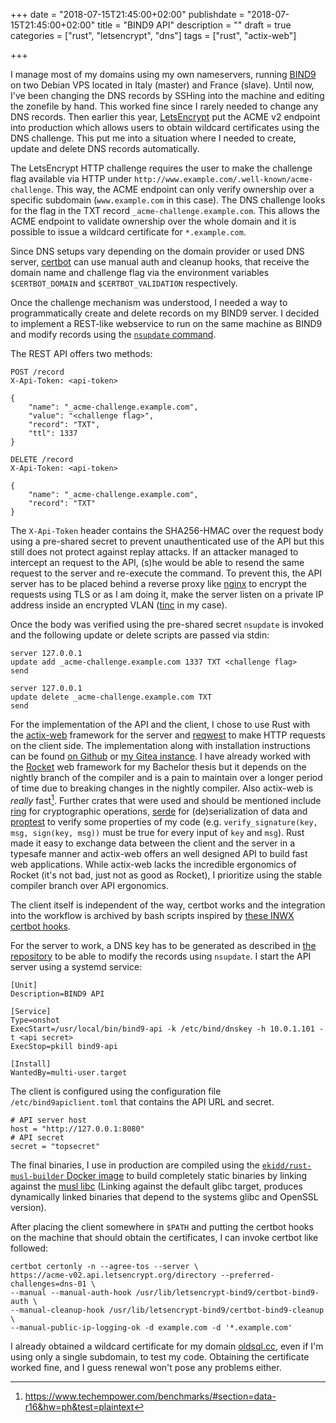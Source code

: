 +++
date = "2018-07-15T21:45:00+02:00"
publishdate = "2018-07-15T21:45:00+02:00"
title = "BIND9 API"
description = ""
draft = true
categories = ["rust", "letsencrypt", "dns"]
tags = ["rust", "actix-web"]

+++

I manage most of my domains using my own nameservers, running
[BIND9][18] on two Debian VPS located in Italy (master) and France
(slave). Until now, I've been changing the DNS records by SSHing into
the machine and editing the zonefile by hand. This worked fine since I
rarely needed to change any DNS records. Then earlier this year,
[LetsEncrypt][0] put the ACME v2 endpoint into production which allows
users to obtain wildcard certificates using the DNS challenge. This
put me into a situation where I needed to create, update and delete
DNS records automatically.

<!-- more -->

The LetsEncrypt HTTP challenge requires the user to make the challenge
flag available via HTTP under
`http://www.example.com/.well-known/acme-challenge`. This way, the
ACME endpoint can only verify ownership over a specific subdomain
(`www.example.com` in this case). The DNS challenge looks for the flag
in the TXT record `_acme-challenge.example.com`. This allows the ACME
endpoint to validate ownership over the whole domain and it is
possible to issue a wildcard certificate for `*.example.com`.

Since DNS setups vary depending on the domain provider or used DNS
server, [certbot][10] can use manual auth and cleanup hooks, that receive
the domain name and challenge flag via the environment variables
`$CERTBOT_DOMAIN` and `$CERTBOT_VALIDATION` respectively.

Once the challenge mechanism was understood, I needed a way to
programmatically create and delete records on my BIND9 server. I
decided to implement a REST-like webservice to run on the same machine
as BIND9 and modify records using the [`nsupdate` command][7].

The REST API offers two methods:

```
POST /record
X-Api-Token: <api-token>

{
    "name": "_acme-challenge.example.com",
    "value": "<challenge flag>",
    "record": "TXT",
    "ttl": 1337
}
```

```
DELETE /record
X-Api-Token: <api-token>

{
    "name": "_acme-challenge.example.com",
    "record": "TXT"
}
```

The `X-Api-Token` header contains the SHA256-HMAC over the request
body using a pre-shared secret to prevent unauthenticated use of the
API but this still does not protect against replay attacks. If an
attacker managed to intercept an request to the API, (s)he would be
able to resend the same request to the server and re-execute the
command. To prevent this, the API server has to be placed behind a
reverse proxy like [nginx][11] to encrypt the requests using TLS or as I am
doing it, make the server listen on a private IP address inside an
encrypted VLAN ([tinc][1] in my case).

Once the body was verified using the pre-shared secret `nsupdate` is
invoked and the following update or delete scripts are passed via
stdin:

```
server 127.0.0.1
update add _acme-challenge.example.com 1337 TXT <challenge flag>
send
```

```
server 127.0.0.1
update delete _acme-challenge.example.com TXT
send
```

For the implementation of the API and the client, I chose to use Rust
with the [actix-web][2] framework for the server and [reqwest][3] to
make HTTP requests on the client side. The implementation along with
installation instructions can be found [on Github][8] or [my Gitea
instance][9]. I have already worked with the [Rocket][4] web framework
for my Bachelor thesis but it depends on the nightly branch of the
compiler and is a pain to maintain over a longer period of time due to
breaking changes in the nightly compiler. Also actix-web is _really_
fast[^actix-performance]. Further crates that were used and should be
mentioned include [ring][12] for cryptographic operations, [serde][13]
for (de)serialization of data and [proptest][14] to verify some
properties of my code (e.g.  `verify_signature(key, msg, sign(key,
msg))` must be true for every input of `key` and `msg`). Rust made it
easy to exchange data between the client and the server in a typesafe
manner and actix-web offers an well designed API to build fast web
applications. While actix-web lacks the incredible ergonomics of
Rocket (it's not bad, just not as good as Rocket), I prioritize using
the stable compiler branch over API ergonomics.

The client itself is independent of the way, certbot works and the
integration into the workflow is archived by bash scripts inspired by
[these INWX certbot hooks][5].

For the server to work, a DNS key has to be generated as described in
[the repository][6] to be able to modify the records using `nsupdate`.
I start the API server using a systemd service:

```
[Unit]
Description=BIND9 API

[Service]
Type=onshot
ExecStart=/usr/local/bin/bind9-api -k /etc/bind/dnskey -h 10.0.1.101 -t <api secret>
ExecStop=pkill bind9-api

[Install]
WantedBy=multi-user.target
```

The client is configured using the configuration file
`/etc/bind9apiclient.toml` that contains the API URL and secret.

```
# API server host
host = "http://127.0.0.1:8080"
# API secret
secret = "topsecret"
```

The final binaries, I use in production are compiled using the
[`ekidd/rust-musl-builder` Docker image][16] to build completely
static binaries by linking against the [musl libc][17] (Linking
against the default glibc target, produces dynamically linked binaries
that depend to the systems glibc and OpenSSL version).

After placing the client somewhere in `$PATH` and putting the certbot
hooks on the machine that should obtain the certificates, I can invoke
certbot like followed:

```
certbot certonly -n --agree-tos --server \
https://acme-v02.api.letsencrypt.org/directory --preferred-challenges=dns-01 \
--manual --manual-auth-hook /usr/lib/letsencrypt-bind9/certbot-bind9-auth \
--manual-cleanup-hook /usr/lib/letsencrypt-bind9/certbot-bind9-cleanup \
--manual-public-ip-logging-ok -d example.com -d '*.example.com'
```

I already obtained a wildcard certificate for my domain
[oldsql.cc][15], even if I'm using only a single subdomain, to test my
code. Obtaining the certificate worked fine, and I guess renewal won't
pose any problems either.

[0]: https://letsencrypt.org/
[1]: https://www.tinc-vpn.org/
[2]: https://actix.rs/
[3]: https://github.com/seanmonstar/reqwest/
[4]: https://rocket.rs/
[5]: https://github.com/kegato/letsencrypt-inwx/
[6]: https://github.com/vbrandl/bind9-api#server
[7]: https://linux.die.net/man/8/nsupdate
[8]: https://github.com/vbrandl/bind9-api
[9]: https://git.vbrandl.net/vbrandl/bind9-api
[10]: https://certbot.eff.org/
[11]: https://nginx.org/
[12]: https://crates.io/crates/ring
[13]: https://crates.io/crates/serde
[14]: https://crates.io/crates/proptest
[15]: https://oldsql.cc
[16]: https://hub.docker.com/r/ekidd/rust-musl-builder/
[17]: https://www.musl-libc.org/
[18]: https://www.isc.org/downloads/bind/

[^actix-performance]: https://www.techempower.com/benchmarks/#section=data-r16&hw=ph&test=plaintext
